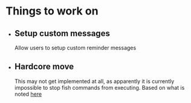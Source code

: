 # Things to work on

- ## Setup custom messages
  Allow users to setup custom reminder messages
- ## Hardcore move
  This may not get implemented at all, as apparently it is currently impossible to
  stop fish commands from executing. Based on what is noted [here](https://github.com/paysonwallach/fish-you-should-use/blob/master/TODO.md#hardcore-mode)
